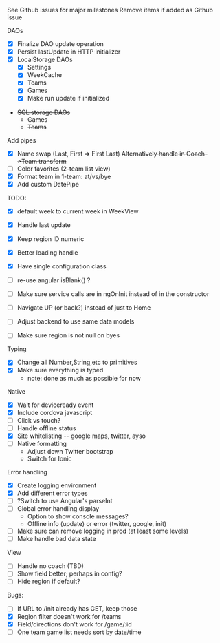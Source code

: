 See Github issues for major milestones
Remove items if added as Github issue

DAOs

- [x] Finalize DAO update operation
- [x] Persist lastUpdate in HTTP initializer
- [x] LocalStorage DAOs
    - [x] Settings
    - [x] WeekCache
    - [x] Teams
    - [x] Games
    - [x] Make run update if initialized
- ~~SQL storage DAOs~~
    - ~~Games~~
    - ~~Teams~~

Add pipes

- [x] Name swap (Last, First => First Last)
      ~~Alternatively handle in Coach->Team transform~~
- [ ] Color favorites (2-team list view)
- [x] Format team in 1-team: at/vs/bye
- [x] Add custom DatePipe

TODO:

- [x] default week to current week in WeekView
- [x] Handle last update
- [x] Keep region ID numeric
- [x] Better loading handle
- [x] Have single configuration class
- [ ] re-use angular isBlank() ?
- [ ] Make sure service calls are in ngOnInit instead of in the constructor

- [ ] Navigate UP (or back?) instead of just to Home
- [ ] Adjust backend to use same data models
- [ ] Make sure region is not null on byes

Typing

- [x] Change all Number,String,etc to primitives
- [x] Make sure everything is typed
    - note: done as much as possible for now

Native

- [x] Wait for deviceready event
- [x] Include cordova javascript
- [ ] Click vs touch?
- [ ] Handle offline status
- [x] Site whitelisting -- google maps, twitter, ayso
- [ ] Native formatting
    - Adjust down Twitter bootstrap
    - Switch for Ionic

Error handling

- [x] Create logging environment
- [x] Add different error types
- [ ] ?Switch to use Angular's parseInt
- [ ] Global error handling display
    - Option to show console messages?
    - Offline info (update) or error (twitter, google, init)
- [ ] Make sure can remove logging in prod (at least some levels)
- [ ] Make handle bad data state

View

- [ ] Handle no coach (TBD)
- [ ] Show field better; perhaps in config?
- [ ] Hide region if default?

Bugs:

- [ ] If URL to /init already has GET, keep those
- [x] Region filter doesn't work for /teams
- [x] Field/directions don't work for /game/:id
- [ ] One team game list needs sort by date/time
